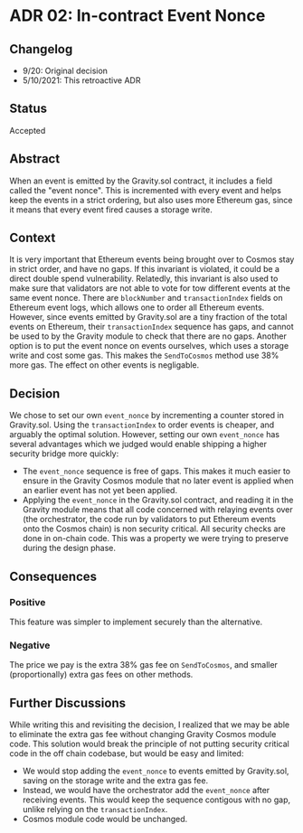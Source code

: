 # ADR 02: In-contract Event Nonce

## Changelog

- 9/20: Original decision
- 5/10/2021: This retroactive ADR

## Status

Accepted

## Abstract

When an event is emitted by the Gravity.sol contract, it includes a field called the "event nonce". This is incremented with every event and helps keep the events in a strict ordering, but also uses more Ethereum gas, since it means that every event fired causes a storage write.

## Context

It is very important that Ethereum events being brought over to Cosmos stay in strict order, and have no gaps. If this invariant is violated, it could be a direct double spend vulnerability. Relatedly, this invariant is also used to make sure that validators are not able to vote for tow different events at the same event nonce. There are `blockNumber` and `transactionIndex` fields on Ethereum event logs, which allows one to order all Ethereum events. However, since events emitted by Gravity.sol are a tiny fraction of the total events on Ethereum, their `transactionIndex` sequence has gaps, and cannot be used to by the Gravity module to check that there are no gaps. Another option is to put the event nonce on events ourselves, which uses a storage write and cost some gas. This makes the `SendToCosmos` method use 38% more gas. The effect on other events is negligable.

## Decision

We chose to set our own `event_nonce` by incrementing a counter stored in Gravity.sol. Using the `transactionIndex` to order events is cheaper, and arguably the optimal solution. However, setting our own `event_nonce` has several advantages which we judged would enable shipping a higher security bridge more quickly:

- The `event_nonce` sequence is free of gaps. This makes it much easier to ensure in the Gravity Cosmos module that no later event is applied when an earlier event has not yet been applied.
- Applying the `event_nonce` in the Gravity.sol contract, and reading it in the Gravity module means that all code concerned with relaying events over (the orchestrator, the code run by validators to put Ethereum events onto the Cosmos chain) is non security critical. All security checks are done in on-chain code. This was a property we were trying to preserve during the design phase.

## Consequences

### Positive

This feature was simpler to implement securely than the alternative.

### Negative

The price we pay is the extra 38% gas fee on `SendToCosmos`, and smaller (proportionally) extra gas fees on other methods.

## Further Discussions

While writing this and revisiting the decision, I realized that we may be able to eliminate the extra gas fee without changing Gravity Cosmos module code. This solution would break the principle of not putting security critical code in the off chain codebase, but would be easy and limited:

- We would stop adding the `event_nonce` to events emitted by Gravity.sol, saving on the storage write and the extra gas fee.
- Instead, we would have the orchestrator add the `event_nonce` after receiving events. This would keep the sequence contigous with no gap, unlike relying on the `transactionIndex`.
- Cosmos module code would be unchanged.
